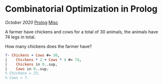 # Combinatorial Optimization in Prolog

*October 2020* [Prolog](programming.html#prolog) [Misc](programming.html#prolog-misc)

A farmer have chickens and cows for a total of 30 animals, the animals have 74 legs in total. 

How many chickens does the farmer have?

```prolog
?- Chickens + Cows #= 30,
|    Chickens * 2 + Cows * 4 #= 74,
|    Chickens in 0..sup,
|    Cows in 0..sup.
% Chickens = 23,
% Cows = 7.
```